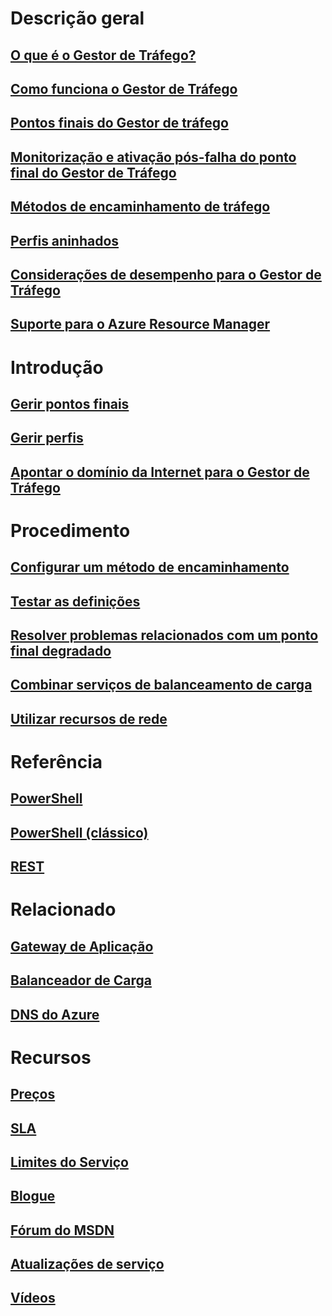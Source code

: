 # Descrição geral
## [O que é o Gestor de Tráfego?](traffic-manager-overview.md)
## [Como funciona o Gestor de Tráfego](traffic-manager-how-traffic-manager-works.md)
## [Pontos finais do Gestor de tráfego](traffic-manager-endpoint-types.md)
## [Monitorização e ativação pós-falha do ponto final do Gestor de Tráfego](traffic-manager-monitoring.md)
## [Métodos de encaminhamento de tráfego](traffic-manager-routing-methods.md)
## [Perfis aninhados](traffic-manager-nested-profiles.md)
## [Considerações de desempenho para o Gestor de Tráfego](traffic-manager-performance-considerations.md)
## [Suporte para o Azure Resource Manager](traffic-manager-powershell-arm.md)

# Introdução
## [Gerir pontos finais](traffic-manager-manage-endpoints.md)
## [Gerir perfis](traffic-manager-manage-profiles.md)
## [Apontar o domínio da Internet para o Gestor de Tráfego](traffic-manager-point-internet-domain.md)

# Procedimento
## [Configurar um método de encaminhamento](traffic-manager-configure-routing-method.md)
## [Testar as definições](traffic-manager-testing-settings.md)
## [Resolver problemas relacionados com um ponto final degradado](traffic-manager-troubleshooting-degraded.md)
## [Combinar serviços de balanceamento de carga](traffic-manager-load-balancing-azure.md)
## [Utilizar recursos de rede](../virtual-network/resource-groups-networking.md?toc=%2fazure%2ftraffic-manager%2ftoc.json)

# Referência
## [PowerShell](/powershell/azureps-cmdlets-docs)
## [PowerShell (clássico)](/powershell/servicemanagement/)
## [REST](https://msdn.microsoft.com/library/mt163667.aspx)

# Relacionado
## [Gateway de Aplicação](/azure/application-gateway/)
## [Balanceador de Carga](/azure/load-balancer/)
## [DNS do Azure](/azure/dns/)

# Recursos
## [Preços](https://azure.microsoft.com/pricing/details/traffic-manager/)
## [SLA](https://azure.microsoft.com/support/legal/sla/traffic-manager/)
## [Limites do Serviço](../azure-subscription-service-limits.md#traffic-manager-limits)
## [Blogue](https://azure.microsoft.com/blog/topics/networking/)
## [Fórum do MSDN](https://social.msdn.microsoft.com/Forums/en-US/home?forum=WAVirtualMachinesVirtualNetwork)
## [Atualizações de serviço](https://azure.microsoft.com/updates/?product=traffic-manager)
## [Vídeos](https://azure.microsoft.com/resources/videos/index/?services=traffic-manager)


<!--HONumber=Nov16_HO4-->


